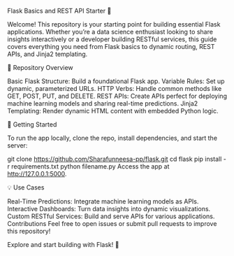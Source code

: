 Flask Basics and REST API Starter 🚀

Welcome! This repository is your starting point for building essential Flask applications. Whether you’re a data science enthusiast looking to share insights interactively or a developer building RESTful services, this guide covers everything you need from Flask basics to dynamic routing, REST APIs, and Jinja2 templating.

📂 Repository Overview

Basic Flask Structure: Build a foundational Flask app.
Variable Rules: Set up dynamic, parameterized URLs.
HTTP Verbs: Handle common methods like GET, POST, PUT, and DELETE.
REST APIs: Create APIs perfect for deploying machine learning models and sharing real-time predictions.
Jinja2 Templating: Render dynamic HTML content with embedded Python logic.

🚀 Getting Started

To run the app locally, clone the repo, install dependencies, and start the server:

git clone https://github.com/Sharafunneesa-pp/flask.git
cd flask
pip install -r requirements.txt
python filename.py
Access the app at http://127.0.0.1:5000.

💡 Use Cases

Real-Time Predictions: Integrate machine learning models as APIs.
Interactive Dashboards: Turn data insights into dynamic visualizations.
Custom RESTful Services: Build and serve APIs for various applications.
Contributions
Feel free to open issues or submit pull requests to improve this repository!

Explore and start building with Flask! 🎉

